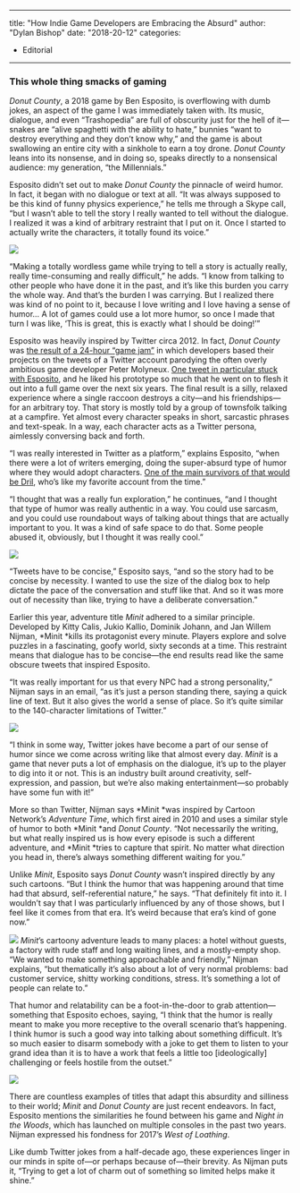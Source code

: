 
---
title: "How Indie Game Developers are Embracing the Absurd"
author: "Dylan Bishop"
date: "2018-20-12"
categories:
- Editorial
---

### This whole thing smacks of gaming

*Donut County*, a 2018 game by Ben Esposito, is overflowing with dumb jokes, an aspect of the game I was immediately taken with. Its music, dialogue, and even “Trashopedia” are full of obscurity just for the hell of it—snakes are “alive spaghetti with the ability to hate,” bunnies &#8220;want to destroy everything and they don&#8217;t know why,&#8221; and the game is about swallowing an entire city with a sinkhole to earn a toy drone. *Donut County* leans into its nonsense, and in doing so, speaks directly to a nonsensical audience: my generation, “the Millennials.”

Esposito didn’t set out to make *Donut County* the pinnacle of weird humor. In fact, it began with no dialogue or text at all. “It was always supposed to be this kind of funny physics experience,” he tells me through a Skype call, “but I wasn&#8217;t able to tell the story I really wanted to tell without the dialogue. I realized it was a kind of arbitrary restraint that I put on it. Once I started to actually write the characters, it totally found its voice.”

![](/wp-content/uploads/2018/12/image2-4.jpg?resize=1024%2C576&#038;ssl=1)

“Making a totally wordless game while trying to tell a story is actually really, really time-consuming and really difficult,” he adds. “I know from talking to other people who have done it in the past, and it&#8217;s like this burden you carry the whole way. And that&#8217;s the burden I was carrying. But I realized there was kind of no point to it, because I love writing and I love having a sense of humor… A lot of games could use a lot more humor, so once I made that turn I was like, ‘This is great, this is exactly what I should be doing!’”

Esposito was heavily inspired by Twitter circa 2012. In fact, *Donut County* was [the result of a 24-hour “game jam”](https://blogs.unity3d.com/2012/04/11/molyjam-2012/) in which developers based their projects on the tweets of a Twitter account parodying the often overly ambitious game developer Peter Molyneux. [One tweet in particular stuck with Esposito](https://twitter.com/petermolydeux/status/154802887241908224), and he liked his prototype so much that he went on to flesh it out into a full game over the next six years. The final result is a silly, relaxed experience where a single raccoon destroys a city—and his friendships—for an arbitrary toy. That story is mostly told by a group of townsfolk talking at a campfire. Yet almost every character speaks in short, sarcastic phrases and text-speak. In a way, each character acts as a Twitter persona, aimlessly conversing back and forth.

“I was really interested in Twitter as a platform,” explains Esposito, “when there were a lot of writers emerging, doing the super-absurd type of humor where they would adopt characters. [One of the main survivors of that would be Dril](https://twitter.com/dril?lang=en), who&#8217;s like my favorite account from the time.”

“I thought that was a really fun exploration,” he continues, “and I thought that type of humor was really authentic in a way. You could use sarcasm, and you could use roundabout ways of talking about things that are actually important to you. It was a kind of safe space to do that. Some people abused it, obviously, but I thought it was really cool.”

![](/wp-content/uploads/2018/12/image6-2.jpg?resize=1024%2C576&#038;ssl=1)

“Tweets have to be concise,” Esposito says, “and so the story had to be concise by necessity. I wanted to use the size of the dialog box to help dictate the pace of the conversation and stuff like that. And so it was more out of necessity than like, trying to have a deliberate conversation.”

Earlier this year, adventure title *Minit* adhered to a similar principle. Developed by Kitty Calis, Jukio Kallio, Dominik Johann, and Jan Willem Nijman, *Minit *kills its protagonist every minute. Players explore and solve puzzles in a fascinating, goofy world, sixty seconds at a time. This restraint means that dialogue has to be concise—the end results read like the same obscure tweets that inspired Esposito.

“It was really important for us that every NPC had a strong personality,” Nijman says in an email, “as it&#8217;s just a person standing there, saying a quick line of text. But it also gives the world a sense of place. So it&#8217;s quite similar to the 140-character limitations of Twitter.”

![](/wp-content/uploads/2018/12/image5-5-e1545271170863-1024x764.png?resize=1024%2C764&#038;ssl=1)

“I think in some way, Twitter jokes have become a part of our sense of humor since we come across writing like that almost every day. *Minit* is a game that never puts a lot of emphasis on the dialogue, it&#8217;s up to the player to dig into it or not. This is an industry built around creativity, self-expression, and passion, but we’re also making entertainment—so probably have some fun with it!”

More so than Twitter, Nijman says *Minit *was inspired by Cartoon Network’s *Adventure Time*, which first aired in 2010 and uses a similar style of humor to both *Minit *and *Donut County*. “Not necessarily the writing, but what really inspired us is how every episode is such a different adventure, and *Minit *tries to capture that spirit. No matter what direction you head in, there&#8217;s always something different waiting for you.”

Unlike *Minit*, Esposito says *Donut County* wasn’t inspired directly by any such cartoons.  “But I think the humor that was happening around that time had that absurd, self-referential nature,” he says. “That definitely fit into it. I wouldn&#8217;t say that I was particularly influenced by any of those shows, but I feel like it comes from that era. It&#8217;s weird because that era’s kind of gone now.”

![](/wp-content/uploads/2018/12/image3-6-e1545271216927-1024x752.png?resize=1024%2C752&#038;ssl=1)
*Minit*’s cartoony adventure leads to many places: a hotel without guests, a factory with rude staff and long waiting lines, and a mostly-empty shop. “We wanted to make something approachable and friendly,” Nijman explains, “but thematically it&#8217;s also about a lot of very normal problems: bad customer service, shitty working conditions, stress. It&#8217;s something a lot of people can relate to.”

That humor and relatability can be a foot-in-the-door to grab attention—something that Esposito echoes, saying, “I think that the humor is really meant to make you more receptive to the overall scenario that&#8217;s happening. I think humor is such a good way into talking about something difficult. It&#8217;s so much easier to disarm somebody with a joke to get them to listen to your grand idea than it is to have a work that feels a little too [ideologically] challenging or feels hostile from the outset.”

![](/wp-content/uploads/2018/12/image4-4.jpg?resize=1024%2C576&#038;ssl=1)

There are countless examples of titles that adapt this absurdity and silliness to their world; *Minit* and *Donut County* are just recent endeavors. In fact, Esposito mentions the similarities he found between his game and *Night in the Woods*, which has launched on multiple consoles in the past two years. Nijman expressed his fondness for 2017’s *West of Loathing*. 

Like dumb Twitter jokes from a half-decade ago, these experiences linger in our minds in spite of—or perhaps because of—their brevity. As Nijman puts it, “Trying to get a lot of charm out of something so limited helps make it shine.”
